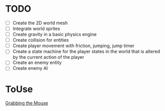 # TODO
- [ ] Create the 2D world mesh
- [ ] Integrate world sprites
- [ ] Create gravity in a basic physics engine
- [ ] Create collision for entities
- [ ] Create player movement with friction, jumping, jump timer
- [ ] Create a state machine for the player states in the world that is altered by the current action of the player
- [ ] Create an enemy entity
- [ ] Create enemy AI

# ToUse
[Grabbing the Mouse](https://bevy-cheatbook.github.io/window/mouse-grab.html)